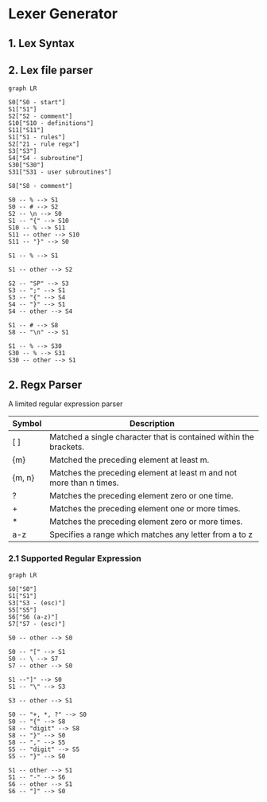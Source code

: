# Lexer Generator

## 1. Lex Syntax

## 2. Lex file parser

```mermaid
graph LR

S0["S0 - start"]
S1["S1"]
S2["S2 - comment"]
S10["S10 - definitions"]
S11["S11"]
S1["S1 - rules"]
S2["21 - rule regx"]
S3["S3"]
S4["S4 - subroutine"]
S30["S30"]
S31["S31 - user subroutines"]

S8["S8 - comment"]

S0 -- % --> S1
S0 -- # --> S2
S2 -- \n --> S0
S1 -- "{" --> S10
S10 -- % --> S11
S11 -- other --> S10
S11 -- "}" --> S0

S1 -- % --> S1

S1 -- other --> S2

S2 -- "SP" --> S3
S3 -- ";" --> S1
S3 -- "{" --> S4
S4 -- "}" --> S1
S4 -- other --> S4

S1 -- # --> S8
S8 -- "\n" --> S1

S1 -- % --> S30
S30 -- % --> S31
S30 -- other --> S1
```

## 2. Regx Parser
A limited regular expression parser

| Symbol | Description |
|-|-|
|[ ] | Matched a single character that is contained within the brackets. |
| {m} | Matched the preceding element at least m. |
| {m, n} | Matches the preceding element at least m and not more than n times. |
| ? | Matches the preceding element zero or one time. |
| + | Matches the preceding element one or more times. |
| * | Matches the preceding element zero or more times. |
|a-z| Specifies a range which matches any letter from a to z|

### 2.1 Supported Regular Expression

```mermaid
graph LR

S0["S0"]
S1["S1"]
S3["S3 - (esc)"]
S5["S5"]
S6["S6 (a-z)"]
S7["S7 - (esc)"]

S0 -- other --> S0

S0 -- "[" --> S1
S0 -- \ --> S7
S7 -- other --> S0

S1 --"]" --> S0
S1 -- "\" --> S3

S3 -- other --> S1

S0 -- "+, *, ?" --> S0
S0 -- "{" --> S8
S8 -- "digit" --> S8
S8 -- "}" --> S0
S8 -- "," --> S5
S5 -- "digit" --> S5
S5 -- "}" --> S0

S1 -- other --> S1
S1 -- "-" --> S6
S6 -- other --> S1
S6 -- "]" --> S0


```
